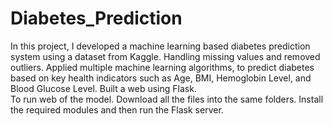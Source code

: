 # Diabetes_Prediction
In this project, I developed a machine learning based diabetes prediction system using a dataset from Kaggle. Handling missing values and removed outliers. Applied multiple machine learning algorithms, to predict diabetes based on key health indicators such as Age, BMI, Hemoglobin Level, and Blood Glucose Level. Built a web using Flask.
<br>
To run web of the model. Download all the files into the same folders. Install the required modules and then run the Flask server.
